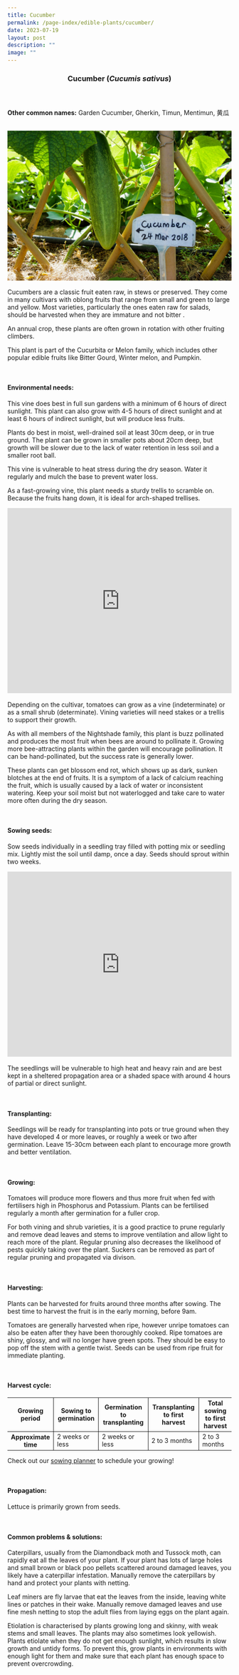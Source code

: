 ```yaml
---
title: Cucumber
permalink: /page-index/edible-plants/cucumber/
date: 2023-07-19
layout: post
description: ""
image: ""
---
```

<header>
	<h3>Cucumber (<em>Cucumis sativus</em>)</h3>
</header>
	
<section>
	<p><strong>Other common names:</strong> Garden Cucumber, Gherkin, Timun, Mentimun, 黄瓜</p>
	<br>
</section>

<section>
	<img title="Photo by Jacqueline Chua." src="/images/Plants/Cucumber_JacChua.jpg">
	
<p>Cucumbers are a classic fruit eaten raw, in stews or preserved. They come in many cultivars with oblong fruits that range from small and green to large and yellow. Most varieties, particularly the ones eaten raw for salads, should be harvested when they are immature and not bitter .</p>
<p>An annual crop, these plants are often grown in rotation with other fruiting climbers. </p>
<p>This plant is part of the Cucurbita or Melon family, which includes other popular edible fruits like Bitter Gourd, Winter melon, and Pumpkin.</p>
	<br>
</section>

<section>
	<h4>Environmental needs:</h4>
<p>This vine does best in full sun gardens with a minimum of 6 hours of direct sunlight. This plant can also grow with 4-5 hours of direct sunlight and at least 6 hours of indirect sunlight, but will produce less fruits.</p>
<p>Plants do best in moist, well-drained soil at least 30cm deep, or in true ground. The plant can be grown in smaller pots about 20cm deep, but growth will be slower due to the lack of water retention in less soil and a smaller root ball. </p>
<p>This vine is vulnerable to heat stress during the dry season. Water it regularly and mulch the base to prevent water loss. </p>
<p>As a fast-growing vine, this plant needs a sturdy trellis to scramble on. Because the fruits hang down, it is ideal for arch-shaped trellises.</p>
	
<iframe width="100%" height="415" src="https://www.youtube.com/embed/SUQGxxAAcNs" title="YouTube video player" frameborder="0" allow="accelerometer; autoplay; clipboard-write; encrypted-media; gyroscope; picture-in-picture; web-share" allowfullscreen=""></iframe>	<br>
	
<p>Depending on the cultivar, tomatoes can grow as a vine (indeterminate) or as a small shrub (determinate). Vining varieties will need stakes or a trellis to support their growth.</p>
<p>As with all members of the Nightshade family, this plant is buzz pollinated and produces the most fruit when bees are around to pollinate it. Growing more bee-attracting plants within the garden will encourage pollination. It can be hand-pollinated, but the success rate is generally lower. </p>
<p>These plants can get blossom end rot, which shows up as dark, sunken blotches at the end of fruits. It is a symptom of a lack of calcium reaching the fruit, which is usually caused by a lack of water or inconsistent watering. Keep your soil moist but not waterlogged and take care to water more often during the dry season. </p>
<br>
</section>

<section>
  <h4>Sowing seeds:</h4>
<p>Sow seeds individually in a seedling tray filled with potting mix or seedling mix. Lightly mist the soil until damp, once a day. Seeds should sprout within two weeks.</p>
	
<iframe width="100%" height="415" src="https://www.youtube.com/embed/x7J87wY7U6s" title="YouTube video player" frameborder="0" allow="accelerometer; autoplay; clipboard-write; encrypted-media; gyroscope; picture-in-picture; web-share" allowfullscreen=""></iframe>	<br>

<p>The seedlings will be vulnerable to high heat and heavy rain and are best kept in a sheltered propagation area or a shaded space with around 4 hours of partial or direct sunlight. </p>
	<br>
</section>

<section>
	<h4>Transplanting:</h4>
<p>Seedlings will be ready for transplanting into pots or true ground when they have developed 4 or more leaves, or roughly a week or two after germination. Leave 15-30cm between each plant to encourage more growth and better ventilation. </p>
<br>
	</section>
	
<section>
	<h4>Growing:</h4>
<p>Tomatoes will produce more flowers and thus more fruit when fed with fertilisers high in Phosphorus and Potassium. Plants can be fertilised regularly a month after germination for a fuller crop. </p>
<p>For both vining and shrub varieties, it is a good practice to prune regularly and remove dead leaves and stems to improve ventilation and allow light to reach more of the plant. Regular pruning also decreases the likelihood of pests quickly taking over the plant. Suckers can be removed as part of regular pruning and propagated via divison.</p>
	<br>
</section>

<section>
	<h4>Harvesting:</h4>
<p>Plants can be harvested for fruits around three months after sowing. The best time to harvest the fruit is in the early morning, before 9am.</p>
<p>Tomatoes are generally harvested when ripe, however unripe tomatoes can also be eaten after they have been thoroughly cooked. Ripe tomatoes are shiny, glossy, and will no longer have green spots. They should be easy to pop off the stem with a gentle twist. Seeds can be used from ripe fruit for immediate planting.</p>
<br>
</section>

<section>
	<h4>Harvest cycle:</h4>
	<table>
		<thead>
			<tr>
				<th style="border-bottom:0px; border-right:solid 1px;">Growing period</th>
				<th style="border-bottom:0px; border-right:solid 1px;">Sowing to germination</th>
				<th style="border-bottom:0px; border-right:solid 1px;">Germination to transplanting</th>
				<th style="border-bottom:0px; border-right:solid 1px;">Transplanting to first harvest</th>
				<th style="border-bottom:0px; border-left:solid 1px;">Total sowing to first harvest</th>
			</tr>
		</thead>
		<tbody>
			<tr>
				<th style="border-right:solid 1px;">Approximate time</th>
				<td style="border-right:solid 1px;">2 weeks or less</td>
				<td style="border-right:solid 1px;">2 weeks or less</td>
				<td style="border-right:solid 1px;">2 to 3 months</td>
				<td style="border-left:solid 1px;">2 to 3 months</td>
			</tr>
		</tbody>
	</table>
	
<p>Check out our&nbsp;<a href="https://staging.dmhtu0pi4p9u7.amplifyapp.com/digital-tools/sowing-planner/">sowing planner</a>&nbsp;to schedule your growing! </p>
<br>
</section>

<section>
	<h4>Propagation:</h4>
	<p>Lettuce is primarily grown from seeds. </p>
	<br>
</section>

<section>
	<h4>Common problems &amp; solutions:</h4>
<p>Caterpillars, usually from the Diamondback moth and Tussock moth, can rapidly eat all the leaves of your plant. If your plant has lots of large holes and small brown or black poo pellets scattered around damaged leaves, you likely have a caterpillar infestation. Manually remove the caterpillars by hand and protect your plants with netting.</p>
<p>Leaf miners are fly larvae that eat the leaves from the inside, leaving white lines or patches in their wake. Manually remove damaged leaves and use fine mesh netting to stop the adult flies from laying eggs on the plant again.</p>
<p>Etiolation is characterised by plants growing long and skinny, with weak stems and small leaves. The plants may also sometimes look yellowish. Plants etiolate when they do not get enough sunlight, which results in slow growth and untidy forms. To prevent this, grow plants in environments with enough light for them and make sure that each plant has enough space to prevent overcrowding.</p>
<br>
</section>